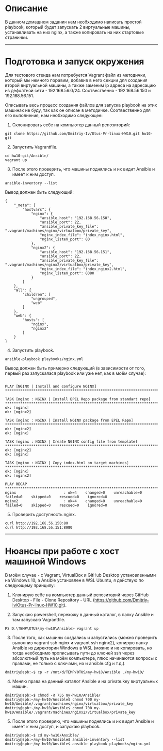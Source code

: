 # **Описание**

В данном домашнем задании нам необходимо написать простой playbook, который будет запускать 2 виртуальные машины, устанавливать на них nginx, а также копировать на них стартовые странички.

---

# **Подготовка и запуск окружения** 

Для тестового стенда нам потребуется Vagrant файл из методички, который мы немного поравим, добавив в него секции для создания второй виртуальной машины, а также заменим ip адреса на адресацию из дефолтной сети - 192.168.56.0/24. Соотвественно - 192.168.56.150 и 192.168.56.151.

Описывать весь процесс создания файлов для запуска playbook на этих машинах не буду, так как он описан в методичке. Соотвественно для его выполнения, нам необходимо следующее:

1. Cклонировать себе на компьютер данный репозиторий:
```
git clone https://github.com/Dmitriy-Iv/Otus-Pr-linux-HW10.git hw10-git
```

2. Запустить Vagrantfile.
```
cd hw10-git/Ansible/
vagrant up
```

3. После этого проверить, что машины поднялись и их видит Ansible и имеет к ним доступ.
```
ansible-inventory --list
```

Вывод должен быть следующий:
```
{
    "_meta": {
        "hostvars": {
            "nginx": {
                "ansible_host": "192.168.56.150",
                "ansible_port": 22,
                "ansible_private_key_file": ".vagrant/machines/nginx/virtualbox/private_key",
                "nginx_index_file": "index_nginx.html",
                "nginx_listen_port": 80
            },
            "nginx2": {
                "ansible_host": "192.168.56.151",
                "ansible_port": 22,
                "ansible_private_key_file": ".vagrant/machines/nginx2/virtualbox/private_key",
                "nginx_index_file": "index_nginx2.html",
                "nginx_listen_port": 8080
            }
        }
    },
    "all": {
        "children": [
            "ungrouped",
            "web"
        ]
    },
    "web": {
        "hosts": [
            "nginx",
            "nginx2"
        ]
    }
}
```

4. Запустить playbook. 
```
ansible-playbook playbooks/nginx.yml
```
Вывод должен быть примерно следующий (в зависимости от того, первый раз запускалася playbook или уже нет, как в моём случае):
```

PLAY [NGINX | Install and configure NGINX] **************************************************************************************************************************************************************************************************

TASK [nginx : NGINX | Install EPEL Repo package from standart repo] *************************************************************************************************************************************************************************
ok: [nginx]
ok: [nginx2]

TASK [nginx : NGINX | Install NGINX package from EPEL Repo] *********************************************************************************************************************************************************************************
ok: [nginx2]
ok: [nginx]

TASK [nginx : NGINX | Create NGINX config file from template] *******************************************************************************************************************************************************************************
ok: [nginx2]
ok: [nginx]

TASK [nginx : NGINX | Copy index.html on target machines] ***********************************************************************************************************************************************************************************
ok: [nginx]
ok: [nginx2]

PLAY RECAP **********************************************************************************************************************************************************************************************************************************
nginx                      : ok=4    changed=0    unreachable=0    failed=0    skipped=0    rescued=0    ignored=0
nginx2                     : ok=4    changed=0    unreachable=0    failed=0    skipped=0    rescued=0    ignored=0
```

5. Проверить доступность nginx.
```
curl http://192.168.56.150:80
curl http://192.168.56.151:8080
```

---

# **Нюансы при работе с хост машиной Windows** 

В моём случае - c Vagrant, VirtualBox и GitHub Desktop установленными на Windows 10, а Ansible установлен в WSL Ubuntu, я действую по следующему принципу:

1. Клонирую себе на компьютер данный репозиторий через GitHub Desktop - File - Clone Repository - URL (https://github.com/Dmitriy-Iv/Otus-Pr-linux-HW10.git).

2. Запускаю powershell, перехожу в данный каталог, в папку Ansible и там запускаю Vagrantfile.
```
PS D:\TEMP\OTUS\my-hw10\Ansible> vagrant up
```

3. После того, как машины создались и запустились (можно проверить выполнив vagrant ssh nginx и vagrant ssh nginx2), копирую папку Ansible из директории Windows в WSL (можно и не копировать, но тогда необходимо прописывать пути до ключей ssh через абсолютный путь на моём компьютере, плюс начинаются вопросы с правами, не только с ключами, но и ansible.cfg и т.д.).
```
dmitriy@spb:~$ cp -r /mnt/d/TEMP/OTUS/my-hw10/Ansible ./my-hw10/
```

4. Меняю права на данный каталог Ansible и на private.key виртуальных машин.
```
dmitriy@spb:~$ chmod -R 755 my-hw10/Ansible/
dmitriy@spb:~/my-hw10/Ansible$ chmod 700 my-hw10/Ansible/.vagrant/machines/nginx/virtualbox/private_key
dmitriy@spb:~/my-hw10/Ansible$ chmod 700 my-hw10/Ansible/.vagrant/machines/nginx2/virtualbox/private_key
```

5. После этого проверяю, что машины поднялись и их видит Ansible и имеет к ним доступ, и запускаю playbook.
```
dmitriy@spb:~$ cd my-hw10/Ansible/
dmitriy@spb:~/my-hw10/Ansible$ ansible-inventory --list
dmitriy@spb:~/my-hw10/Ansible$ ansible-playbook playbooks/nginx.yml
```





